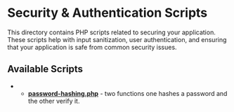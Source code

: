 # Security & Authentication Scripts

This directory contains PHP scripts related to securing your application. These scripts help with input sanitization, user authentication, and ensuring that your application is safe from common security issues.

## Available Scripts

- - **[password-hashing.php](https://github.com/abdohwebdev/php-useful-scripts/tree/main/security_authentication/password-hashing.php)** - two functions one hashes a password and the other verify it.